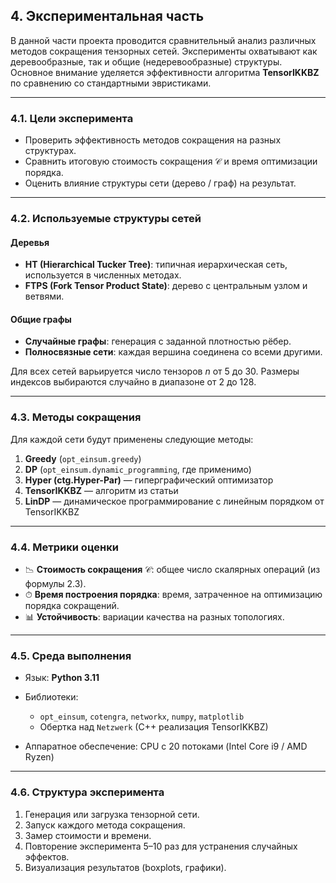 ## **4. Экспериментальная часть**

В данной части проекта проводится сравнительный анализ различных методов сокращения тензорных сетей. Эксперименты охватывают как деревообразные, так и общие (недеревообразные) структуры. Основное внимание уделяется эффективности алгоритма **TensorIKKBZ** по сравнению со стандартными эвристиками.

---

### **4.1. Цели эксперимента**

* Проверить эффективность методов сокращения на разных структурах.
* Сравнить итоговую стоимость сокращения $\mathcal{C}$ и время оптимизации порядка.
* Оценить влияние структуры сети (дерево / граф) на результат.

---

### **4.2. Используемые структуры сетей**

#### **Деревья**

* **HT (Hierarchical Tucker Tree)**: типичная иерархическая сеть, используется в численных методах.
* **FTPS (Fork Tensor Product State)**: дерево с центральным узлом и ветвями.

#### **Общие графы**

* **Случайные графы**: генерация с заданной плотностью рёбер.
* **Полносвязные сети**: каждая вершина соединена со всеми другими.

Для всех сетей варьируется число тензоров $n$ от 5 до 30. Размеры индексов выбираются случайно в диапазоне от 2 до 128.

---

### **4.3. Методы сокращения**

Для каждой сети будут применены следующие методы:

1. **Greedy** (`opt_einsum.greedy`)
2. **DP** (`opt_einsum.dynamic_programming`, где применимо)
3. **Hyper (ctg.Hyper-Par)** — гиперграфический оптимизатор
4. **TensorIKKBZ** — алгоритм из статьи
5. **LinDP** — динамическое программирование с линейным порядком от TensorIKKBZ

---

### **4.4. Метрики оценки**

* 📉 **Стоимость сокращения** $\mathcal{C}$: общее число скалярных операций (из формулы 2.3).
* ⏱ **Время построения порядка**: время, затраченное на оптимизацию порядка сокращений.
* 📊 **Устойчивость**: вариации качества на разных топологиях.

---

### **4.5. Среда выполнения**

* Язык: **Python 3.11**
* Библиотеки:

  * `opt_einsum`, `cotengra`, `networkx`, `numpy`, `matplotlib`
  * Обертка над `Netzwerk` (C++ реализация TensorIKKBZ)
* Аппаратное обеспечение: CPU с 20 потоками (Intel Core i9 / AMD Ryzen)

---

### **4.6. Структура эксперимента**

1. Генерация или загрузка тензорной сети.
2. Запуск каждого метода сокращения.
3. Замер стоимости и времени.
4. Повторение эксперимента 5–10 раз для устранения случайных эффектов.
5. Визуализация результатов (boxplots, графики).


